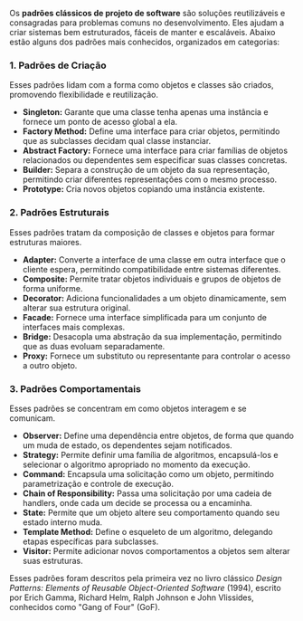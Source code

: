 Os **padrões clássicos de projeto de software** são soluções reutilizáveis e consagradas para problemas comuns no desenvolvimento. Eles ajudam a criar sistemas bem estruturados, fáceis de manter e escaláveis. Abaixo estão alguns dos padrões mais conhecidos, organizados em categorias:

### **1. Padrões de Criação**

Esses padrões lidam com a forma como objetos e classes são criados, promovendo flexibilidade e reutilização.

- **Singleton:** Garante que uma classe tenha apenas uma instância e fornece um ponto de acesso global a ela.
- **Factory Method:** Define uma interface para criar objetos, permitindo que as subclasses decidam qual classe instanciar.
- **Abstract Factory:** Fornece uma interface para criar famílias de objetos relacionados ou dependentes sem especificar suas classes concretas.
- **Builder:** Separa a construção de um objeto da sua representação, permitindo criar diferentes representações com o mesmo processo.
- **Prototype:** Cria novos objetos copiando uma instância existente.

### **2. Padrões Estruturais**

Esses padrões tratam da composição de classes e objetos para formar estruturas maiores.

- **Adapter:** Converte a interface de uma classe em outra interface que o cliente espera, permitindo compatibilidade entre sistemas diferentes.
- **Composite:** Permite tratar objetos individuais e grupos de objetos de forma uniforme.
- **Decorator:** Adiciona funcionalidades a um objeto dinamicamente, sem alterar sua estrutura original.
- **Facade:** Fornece uma interface simplificada para um conjunto de interfaces mais complexas.
- **Bridge:** Desacopla uma abstração da sua implementação, permitindo que as duas evoluam separadamente.
- **Proxy:** Fornece um substituto ou representante para controlar o acesso a outro objeto.

### **3. Padrões Comportamentais**

Esses padrões se concentram em como objetos interagem e se comunicam.

- **Observer:** Define uma dependência entre objetos, de forma que quando um muda de estado, os dependentes sejam notificados.
- **Strategy:** Permite definir uma família de algoritmos, encapsulá-los e selecionar o algoritmo apropriado no momento da execução.
- **Command:** Encapsula uma solicitação como um objeto, permitindo parametrização e controle de execução.
- **Chain of Responsibility:** Passa uma solicitação por uma cadeia de handlers, onde cada um decide se processa ou a encaminha.
- **State:** Permite que um objeto altere seu comportamento quando seu estado interno muda.
- **Template Method:** Define o esqueleto de um algoritmo, delegando etapas específicas para subclasses.
- **Visitor:** Permite adicionar novos comportamentos a objetos sem alterar suas estruturas.

Esses padrões foram descritos pela primeira vez no livro clássico _Design Patterns: Elements of Reusable Object-Oriented Software_ (1994), escrito por Erich Gamma, Richard Helm, Ralph Johnson e John Vlissides, conhecidos como "Gang of Four" (GoF).

